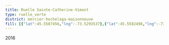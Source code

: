 ```yaml
---
title: Ruelle Sainte-Catherine-Vimont
type: ruelle_verte
district: mercier-hochelaga-maisonneuve
fill: [{"lat":45.5587456,"lng":-73.5293537},{"lat":45.5582498,"lng":-73.5296756}]
---
```


2016